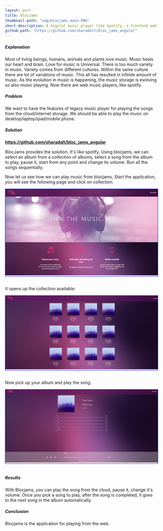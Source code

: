 ```yaml
---
layout: post
title: BlocJams
thumbnail-path: "img/blocjams_main.PNG"
short-description: A digital music player like Spotify, a frontend web development application with HTML, add styling and responsiveness using CSS, interactivity with JavaScript AngularJS, jQuery and DOM scripting.
github-path: "https://github.com/sharadalt/bloc_jams_angular"
---
```


##### Explanation
Most of living beings, humans, animals and plants love music. Music heals our heart and brain. Love for music is Universal. There is too much variety in music. Variety comes from different cultures. Within the same culture there are lot of variations of music. This all has resulted in infinite amount of music. As the evolution in music is happening, the music storage is evolving so also music playing. Now there are web music players, like spotify.

##### Problem
We want to have the features of legacy music player for playing the songs from the cloud/internet storage. We should be able to play the music on desktop/laptop/ipad/mobile phone. 

##### Solution
<a href="https://github.com/sharadalt/bloc_jams_angular/" style="font-family:Times New Roman;"><strong>https://github.com/sharadalt/bloc_jams_angular</strong></a>

BlocJams provides the solution. It's like spotify. Using blocjams, we can select an album from a collection of albums, select a song from the album to play, pause it, start from any point and change its volume. Run all the songs sequentially.

Now let us see how we can play music from blocjams, Start the application, you will see the following page and click on collection.

<div class="boxed" style="width: 100%;margin-left: auto; margin-right: auto; border: 1px solid blue;text-align: center;">
    <img src="/img/blocjams_main.PNG"/>
</div>
<br />

It opens up the collection available:

<div class="boxed" style="width: 100%;margin-left: auto; margin-right: auto; border: 1px solid blue;text-align: center;">
    <img src="/img/blocjams_1.PNG"/>
</div>
<br />

Now pick up your album and play the song.

<div class="boxed" style="width: 100%;margin-left: auto; margin-right: auto; border: 1px solid blue;text-align: center;">
    <img src="/img/blocjams_2.PNG"/>
</div>
<br />

##### Results
With Blocjams, you can play the song from the cloud, pause it, change it's volume. Once you pick a song to play, after the song is completed, it goes to the next song in the album automatically. 

##### Conclusion
Blocjams is the application for playing from the web.


